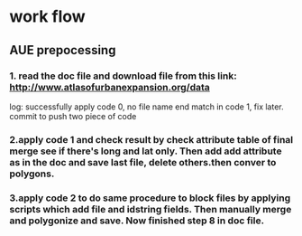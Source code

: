 # work flow
## AUE prepocessing
### 1. read the doc file and download file from this link: http://www.atlasofurbanexpansion.org/data
log: successfully apply code 0, no file name end match in code 1, fix later. commit to push two piece of code
### 2.apply code 1 and check result by check attribute table of final merge see if there's long and lat only. Then add add attribute as in the doc and save last file, delete others.then conver to polygons.
### 3.apply code 2 to do same procedure to block files by applying scripts which add file and idstring fields. Then manually merge and polygonize and save. Now finished step 8 in doc file.
